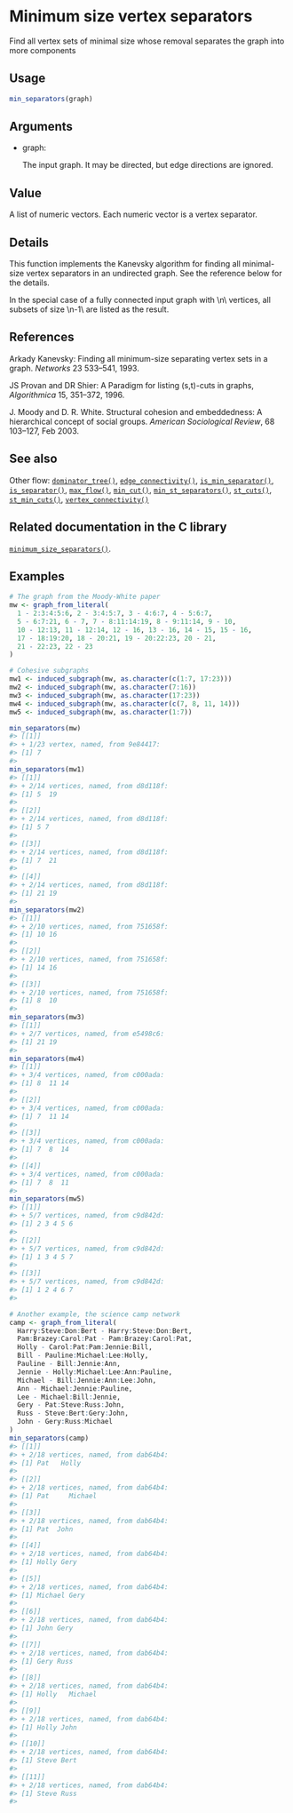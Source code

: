# Minimum size vertex separators

Find all vertex sets of minimal size whose removal separates the graph
into more components

## Usage

``` r
min_separators(graph)
```

## Arguments

- graph:

  The input graph. It may be directed, but edge directions are ignored.

## Value

A list of numeric vectors. Each numeric vector is a vertex separator.

## Details

This function implements the Kanevsky algorithm for finding all
minimal-size vertex separators in an undirected graph. See the reference
below for the details.

In the special case of a fully connected input graph with \\n\\
vertices, all subsets of size \\n-1\\ are listed as the result.

## References

Arkady Kanevsky: Finding all minimum-size separating vertex sets in a
graph. *Networks* 23 533–541, 1993.

JS Provan and DR Shier: A Paradigm for listing (s,t)-cuts in graphs,
*Algorithmica* 15, 351–372, 1996.

J. Moody and D. R. White. Structural cohesion and embeddedness: A
hierarchical concept of social groups. *American Sociological Review*,
68 103–127, Feb 2003.

## See also

Other flow:
[`dominator_tree()`](https://r.igraph.org/reference/dominator_tree.md),
[`edge_connectivity()`](https://r.igraph.org/reference/edge_connectivity.md),
[`is_min_separator()`](https://r.igraph.org/reference/is_min_separator.md),
[`is_separator()`](https://r.igraph.org/reference/is_separator.md),
[`max_flow()`](https://r.igraph.org/reference/max_flow.md),
[`min_cut()`](https://r.igraph.org/reference/min_cut.md),
[`min_st_separators()`](https://r.igraph.org/reference/min_st_separators.md),
[`st_cuts()`](https://r.igraph.org/reference/st_cuts.md),
[`st_min_cuts()`](https://r.igraph.org/reference/st_min_cuts.md),
[`vertex_connectivity()`](https://r.igraph.org/reference/vertex_connectivity.md)

## Related documentation in the C library

[`minimum_size_separators()`](https://igraph.org/c/html/latest/igraph-Separators.html#igraph_minimum_size_separators).

## Examples

``` r
# The graph from the Moody-White paper
mw <- graph_from_literal(
  1 - 2:3:4:5:6, 2 - 3:4:5:7, 3 - 4:6:7, 4 - 5:6:7,
  5 - 6:7:21, 6 - 7, 7 - 8:11:14:19, 8 - 9:11:14, 9 - 10,
  10 - 12:13, 11 - 12:14, 12 - 16, 13 - 16, 14 - 15, 15 - 16,
  17 - 18:19:20, 18 - 20:21, 19 - 20:22:23, 20 - 21,
  21 - 22:23, 22 - 23
)

# Cohesive subgraphs
mw1 <- induced_subgraph(mw, as.character(c(1:7, 17:23)))
mw2 <- induced_subgraph(mw, as.character(7:16))
mw3 <- induced_subgraph(mw, as.character(17:23))
mw4 <- induced_subgraph(mw, as.character(c(7, 8, 11, 14)))
mw5 <- induced_subgraph(mw, as.character(1:7))

min_separators(mw)
#> [[1]]
#> + 1/23 vertex, named, from 9e84417:
#> [1] 7
#> 
min_separators(mw1)
#> [[1]]
#> + 2/14 vertices, named, from d8d118f:
#> [1] 5  19
#> 
#> [[2]]
#> + 2/14 vertices, named, from d8d118f:
#> [1] 5 7
#> 
#> [[3]]
#> + 2/14 vertices, named, from d8d118f:
#> [1] 7  21
#> 
#> [[4]]
#> + 2/14 vertices, named, from d8d118f:
#> [1] 21 19
#> 
min_separators(mw2)
#> [[1]]
#> + 2/10 vertices, named, from 751658f:
#> [1] 10 16
#> 
#> [[2]]
#> + 2/10 vertices, named, from 751658f:
#> [1] 14 16
#> 
#> [[3]]
#> + 2/10 vertices, named, from 751658f:
#> [1] 8  10
#> 
min_separators(mw3)
#> [[1]]
#> + 2/7 vertices, named, from e5498c6:
#> [1] 21 19
#> 
min_separators(mw4)
#> [[1]]
#> + 3/4 vertices, named, from c000ada:
#> [1] 8  11 14
#> 
#> [[2]]
#> + 3/4 vertices, named, from c000ada:
#> [1] 7  11 14
#> 
#> [[3]]
#> + 3/4 vertices, named, from c000ada:
#> [1] 7  8  14
#> 
#> [[4]]
#> + 3/4 vertices, named, from c000ada:
#> [1] 7  8  11
#> 
min_separators(mw5)
#> [[1]]
#> + 5/7 vertices, named, from c9d842d:
#> [1] 2 3 4 5 6
#> 
#> [[2]]
#> + 5/7 vertices, named, from c9d842d:
#> [1] 1 3 4 5 7
#> 
#> [[3]]
#> + 5/7 vertices, named, from c9d842d:
#> [1] 1 2 4 6 7
#> 

# Another example, the science camp network
camp <- graph_from_literal(
  Harry:Steve:Don:Bert - Harry:Steve:Don:Bert,
  Pam:Brazey:Carol:Pat - Pam:Brazey:Carol:Pat,
  Holly - Carol:Pat:Pam:Jennie:Bill,
  Bill - Pauline:Michael:Lee:Holly,
  Pauline - Bill:Jennie:Ann,
  Jennie - Holly:Michael:Lee:Ann:Pauline,
  Michael - Bill:Jennie:Ann:Lee:John,
  Ann - Michael:Jennie:Pauline,
  Lee - Michael:Bill:Jennie,
  Gery - Pat:Steve:Russ:John,
  Russ - Steve:Bert:Gery:John,
  John - Gery:Russ:Michael
)
min_separators(camp)
#> [[1]]
#> + 2/18 vertices, named, from dab64b4:
#> [1] Pat   Holly
#> 
#> [[2]]
#> + 2/18 vertices, named, from dab64b4:
#> [1] Pat     Michael
#> 
#> [[3]]
#> + 2/18 vertices, named, from dab64b4:
#> [1] Pat  John
#> 
#> [[4]]
#> + 2/18 vertices, named, from dab64b4:
#> [1] Holly Gery 
#> 
#> [[5]]
#> + 2/18 vertices, named, from dab64b4:
#> [1] Michael Gery   
#> 
#> [[6]]
#> + 2/18 vertices, named, from dab64b4:
#> [1] John Gery
#> 
#> [[7]]
#> + 2/18 vertices, named, from dab64b4:
#> [1] Gery Russ
#> 
#> [[8]]
#> + 2/18 vertices, named, from dab64b4:
#> [1] Holly   Michael
#> 
#> [[9]]
#> + 2/18 vertices, named, from dab64b4:
#> [1] Holly John 
#> 
#> [[10]]
#> + 2/18 vertices, named, from dab64b4:
#> [1] Steve Bert 
#> 
#> [[11]]
#> + 2/18 vertices, named, from dab64b4:
#> [1] Steve Russ 
#> 
```
